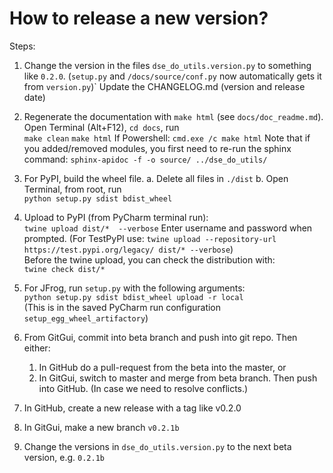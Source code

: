 # How to release a new version?

Steps:
1. Change the version in the files `dse_do_utils.version.py` to something like `0.2.0`. 
(`setup.py` and `/docs/source/conf.py` now automatically gets it from `version.py`)`
Update the CHANGELOG.md (version and release date)

2. Regenerate the documentation with `make html` (see `docs/doc_readme.md`). 
Open Terminal (Alt+F12), `cd docs`, run <br>
`make clean`
`make html`
If Powershell:
`cmd.exe /c make html`
Note that if you added/removed modules, you first need to re-run the sphinx command:
`sphinx-apidoc -f -o source/ ../dse_do_utils/`

3. For PyPI, build the wheel file.
a. Delete all files in `./dist`
b. Open Terminal, from root, run <br>
`python setup.py sdist bdist_wheel`

4. Upload to PyPI (from PyCharm terminal run):<br>
`twine upload dist/*  --verbose`
Enter username and password when prompted.
(For TestPyPI use: `twine upload --repository-url https://test.pypi.org/legacy/ dist/* --verbose`)<br>
Before the twine upload, you can check the distribution with:<br>
`twine check dist/*`

5. For JFrog, run `setup.py` with the following arguments:<br>
`python setup.py sdist bdist_wheel upload -r local`<br>
(This is in the saved PyCharm run configuration `setup_egg_wheel_artifactory`)

6. From GitGui, commit into beta branch and push into git repo.
Then either:
    1. In GitHub do a pull-request from the beta into the master, or
    2. In GitGui, switch to master and merge from beta branch. Then push into GitHub. (In case we need to resolve conflicts.)

7. In GitHub, create a new release with a tag like v0.2.0

8. In GitGui, make a new branch `v0.2.1b`

9. Change the versions in `dse_do_utils.version.py` to the next beta version, e.g. `0.2.1b`


